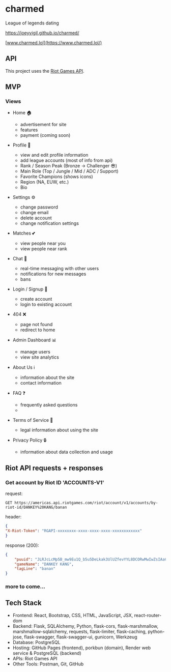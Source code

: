 # charmed
League of legends dating

https://joeyvigil.github.io/charmed/

[www.charmed.lol](https://www.charmed.lol/)

## API
This project uses the [Riot Games API](https://developer.riotgames.com/).

## MVP 

### Views
- Home 🏠
  - advertisement for site
  - features
  - payment (coming soon)
 
- Profile 👤
  - view and edit profile information
  - add league accounts (most of info from api)
  - Rank / Season Peak (Bronze → Challenger 😎)
  - Main Role (Top / Jungle / Mid / ADC / Support)
  - Favorite Champions (shows icons)
  - Region (NA, EUW, etc.)
  - Bio

- Settings ⚙️
  - change password
  - change email
  - delete account
  - change notification settings

- Matches 💕
    - view people near you
    - view people near rank

- Chat 💬
    - real-time messaging with other users
    - notifications for new messages
    - bans

- Login / Signup 🔐
    - create account
    - login to existing account

- 404 ❌
    - page not found
    - redirect to home

- Admin Dashboard 📊
    - manage users
    - view site analytics

- About Us ℹ️
    - information about the site
    - contact information
  
- FAQ ❓
    - frequently asked questions
    - 
- Terms of Service 📜
    - legal information about using the site

- Privacy Policy 🔒
    - information about data collection and usage


## Riot API requests + responses

### Get account by Riot ID 'ACCOUNTS-V1'
request:
```
GET https://americas.api.riotgames.com/riot/account/v1/accounts/by-riot-id/DANKEY%20KANG/banan
```

header:
```json
{
"X-Riot-Token": "RGAPI-xxxxxxxx-xxxx-xxxx-xxxx-xxxxxxxxxxxx"
}
```

response (200):
```json
{
    "puuid": "JLRJcLcMp5B_mw9Eu1Q_b5u5DeLkak3UlUZfevYYL8DCORwMwIwZsIAaCUf7xuf_3duGKBrs2ImDZA",
    "gameName": "DANKEY KANG",
    "tagLine": "banan"
}
```

### more to come...

## Tech Stack
- Frontend: React, Bootstrap, CSS, HTML, JavaScript, JSX, react-router-dom
- Backend: Flask, SQLAlchemy, Python, flask-cors, flask-marshmallow, marshmallow-sqlalchemy, requests, flask-limiter, flask-caching, python-jose, flask-swagger, flask-swagger-ui, gunicorn, Werkzeug
- Database: PostgreSQL
- Hosting: GitHub Pages (frontend), porkbun (domain), Render web service & PostgreSQL (backend)
- APIs: Riot Games API
- Other Tools: Postman, Git, GitHub


